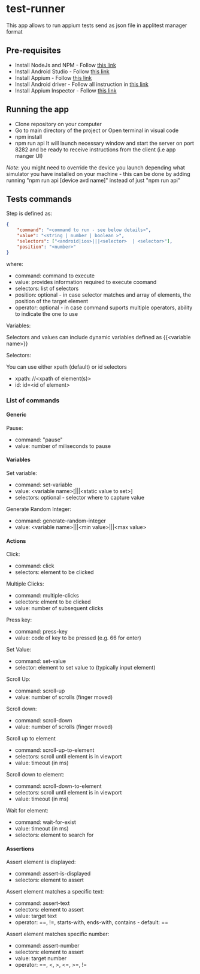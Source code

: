 # test-runner

This app allows to run appium tests send as json file in applitest manager format

## Pre-requisites

-   Install NodeJs and NPM - Follow [this link](https://nodejs.org/en)
-   Install Android Studio - Follow [this link](https://developer.android.com/studio)
-   Install Appium - Follow [this link](https://appium.io/docs/en/2.0/quickstart/install/)
-   Install Android driver - Follow all instruction in [this link](https://appium.io/docs/en/2.0/quickstart/uiauto2-driver/)
-   Install Appium Inspector - Follow [this link](https://github.com/appium/appium-inspector/releases)

## Running the app

-   Clone repository on your computer
-   Go to main directory of the project or Open terminal in visual code
-   npm install
-   npm run api
    It will launch necessary window and start the server on port 8282 and be ready to receive instructions from the client (i.e app manger UI)

_Note_: you might need to override the device you launch depending what simulator you have installed on your machine - this can be done by adding running "npm run api [device avd name]" instead of just "npm run api"

## Tests commands

Step is defined as:

```json
{
    "command": "<command to run - see below details>",
    "value": "<string | number | boolean >",
    "selectors": ["<android|ios>|||<selector>  | <selector>"],
    "position": "<number>"
}
```

where:

-   command: command to execute
-   value: provides information required to execute coomand
-   selectors: list of selectors
-   position: optional - in case selector matches and array of elements, the position of the target element
-   operator: optional - in case command suports multiple operators, ability to indicate the one to use

Variables:

Selectors and values can include dynamic variables defined as {{\<variable name\>}}

Selectors:

You can use either xpath (default) or id selectors

-   xpath: //\<xpath of element(s)\>
-   id: id=\<id of element\>

### List of commands

#### Generic

Pause:

-   command: "pause"
-   value: number of miliseconds to pause

#### Variables

Set variable:

-   command: set-variable
-   value: \<variable name\>[|||\<static value to set\>]
-   selectors: optional - selector where to capture value

Generate Random Integer:

-   command: generate-random-integer
-   value: \<variable name\>|||\<min value\>|||\<max value\>

#### Actions

Click:

-   command: click
-   selectors: element to be clicked

Multiple Clicks:

-   command: multiple-clicks
-   selectors: elment to be clicked
-   value: number of subsequent clicks

Press key:

-   command: press-key
-   value: code of key to be pressed (e.g. 66 for enter)

Set Value:

-   command: set-value
-   selector: element to set value to (typically input element)

Scroll Up:

-   command: scroll-up
-   value: number of scrolls (finger moved)

Scroll down:

-   command: scroll-down
-   value: number of scrolls (finger moved)

Scroll up to element

-   command: scroll-up-to-element
-   selectors: scroll until element is in viewport
-   value: timeout (in ms)

Scroll down to element:

-   command: scroll-down-to-element
-   selectors: scroll until element is in viewport
-   value: timeout (in ms)

Wait for element:

-   command: wait-for-exist
-   value: timeout (in ms)
-   selectors: element to search for

#### Assertions

Assert element is displayed:

-   command: assert-is-displayed
-   selectors: element to assert

Assert element matches a specific text:

-   command: assert-text
-   selectors: element to assert
-   value: target text
-   operator: ==, !=, starts-with, ends-with, contains - default: ==

Assert element matches specific number:

-   command: assert-number
-   selectors: element to assert
-   value: target number
-   operator: ==, <, >, <=, >=, !=
